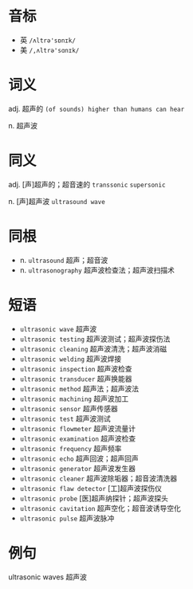 # 音标

- 英 `/ʌltrə'sɒnɪk/`
- 美 `/,ʌltrə'sɑnɪk/`

# 词义

adj. 超声的
`(of sounds) higher than humans can hear`

n. 超声波


# 同义

adj. [声]超声的；超音速的
`transsonic` `supersonic`

n. [声]超声波
`ultrasound wave`

# 同根

- n. `ultrasound` 超声；超音波
- n. `ultrasonography` 超声波检查法；超声波扫描术

# 短语

- `ultrasonic wave` 超声波
- `ultrasonic testing` 超声波测试；超声波探伤法
- `ultrasonic cleaning` 超声波清洗；超声波消磁
- `ultrasonic welding` 超声波焊接
- `ultrasonic inspection` 超声波检查
- `ultrasonic transducer` 超声换能器
- `ultrasonic method` 超声法；超声波法
- `ultrasonic machining` 超声波加工
- `ultrasonic sensor` 超声传感器
- `ultrasonic test` 超声波测试
- `ultrasonic flowmeter` 超声波流量计
- `ultrasonic examination` 超声波检查
- `ultrasonic frequency` 超声频率
- `ultrasonic echo` 超声回波；超声回声
- `ultrasonic generator` 超声波发生器
- `ultrasonic cleaner` 超声波除垢器；超音波清洗器
- `ultrasonic flaw detector` [工]超声波探伤仪
- `ultrasonic probe` [医]超声纳探针；超声波探头
- `ultrasonic cavitation` 超声空化；超音波诱导空化
- `ultrasonic pulse` 超声波脉冲

# 例句

ultrasonic waves
超声波



